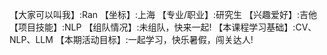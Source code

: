 【大家可以叫我】:Ran
【坐标】:上海
【专业/职业】:研究生
【兴趣爱好】:吉他
【项目技能】:NLP
【组队情况】:未组队，快来一起!
【本课程学习基础】:CV、NLP、LLM
【本期活动目标】:一起学习，快乐暑假，闯关达人!